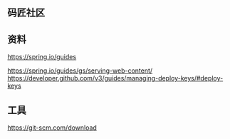 ## 码匠社区
## 资料
https://spring.io/guides

https://spring.io/guides/gs/serving-web-content/
https://developer.github.com/v3/guides/managing-deploy-keys/#deploy-keys
## 工具
https://git-scm.com/download